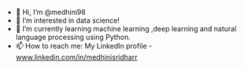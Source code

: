 - 👋 Hi, I’m @medhini98
- 👀 I’m interested in data science!
- 🌱 I’m currently learning machine learning ,deep learning and natural language processing using Python.
- 📫 How to reach me: My LinkedIn profile - www.linkedin.com/in/medhinisridharr

<!---
medhini98/medhini98 is a ✨ special ✨ repository because its `README.md` (this file) appears on your GitHub profile.
You can click the Preview link to take a look at your changes.
--->

